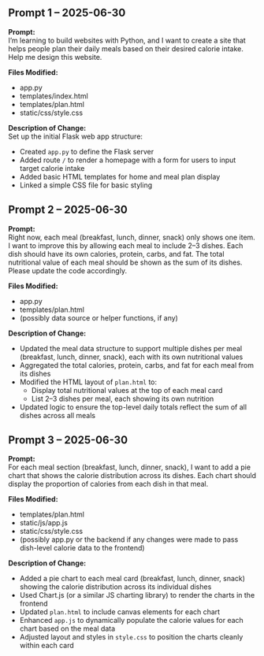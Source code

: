 ## Prompt 1 – 2025-06-30

**Prompt:**  
I’m learning to build websites with Python, and I want to create a site that helps people plan their daily meals based on their desired calorie intake. Help me design this website.

**Files Modified:**  
- app.py  
- templates/index.html  
- templates/plan.html  
- static/css/style.css  

**Description of Change:**  
Set up the initial Flask web app structure:
- Created `app.py` to define the Flask server
- Added route `/` to render a homepage with a form for users to input target calorie intake
- Added basic HTML templates for home and meal plan display
- Linked a simple CSS file for basic styling

## Prompt 2 – 2025-06-30

**Prompt:**  
Right now, each meal (breakfast, lunch, dinner, snack) only shows one item. I want to improve this by allowing each meal to include 2–3 dishes. Each dish should have its own calories, protein, carbs, and fat. The total nutritional value of each meal should be shown as the sum of its dishes. Please update the code accordingly.

**Files Modified:**  
- app.py  
- templates/plan.html  
- (possibly data source or helper functions, if any)

**Description of Change:**  
- Updated the meal data structure to support multiple dishes per meal (breakfast, lunch, dinner, snack), each with its own nutritional values  
- Aggregated the total calories, protein, carbs, and fat for each meal from its dishes  
- Modified the HTML layout of `plan.html` to:
  - Display total nutritional values at the top of each meal card  
  - List 2–3 dishes per meal, each showing its own nutrition  
- Updated logic to ensure the top-level daily totals reflect the sum of all dishes across all meals

## Prompt 3 – 2025-06-30

**Prompt:**  
For each meal section (breakfast, lunch, dinner, snack), I want to add a pie chart that shows the calorie distribution across its dishes. Each chart should display the proportion of calories from each dish in that meal.

**Files Modified:**  
- templates/plan.html  
- static/js/app.js  
- static/css/style.css  
- (possibly app.py or the backend if any changes were made to pass dish-level calorie data to the frontend)

**Description of Change:**  
- Added a pie chart to each meal card (breakfast, lunch, dinner, snack) showing the calorie distribution across its individual dishes
- Used Chart.js (or a similar JS charting library) to render the charts in the frontend
- Updated `plan.html` to include canvas elements for each chart
- Enhanced `app.js` to dynamically populate the calorie values for each chart based on the meal data
- Adjusted layout and styles in `style.css` to position the charts cleanly within each card